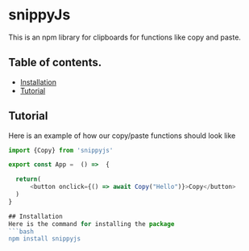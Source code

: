 # snippyJs
This is an npm library for clipboards for functions like copy and paste.

## Table of contents.
- [Installation](#installation)
- [Tutorial](#tutorial)



## Tutorial
Here is an example of how our copy/paste functions should look like
```js
import {Copy} from 'snippyjs'

export const App =  () =>  {

  return(
      <button onclick={() => await Copy("Hello")}>Copy</button>
  )
}

## Installation
Here is the command for installing the package 
```bash
npm install snippyjs
